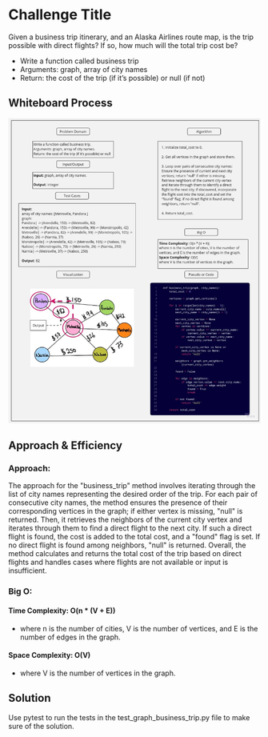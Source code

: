 # Challenge Title

Given a business trip itinerary, and an Alaska Airlines route map, is the trip possible with direct flights? If so, how much will the total trip cost be?

- Write a function called business trip
- Arguments: graph, array of city names
- Return: the cost of the trip (if it’s possible) or null (if not)

## Whiteboard Process

![ white board](../graph_business_trip/assets/graph_business_trip.jpg)

## Approach & Efficiency

### Approach:

The approach for the "business_trip" method involves iterating through the list of city names representing the desired order of the trip. For each pair of consecutive city names, the method ensures the presence of their corresponding vertices in the graph; if either vertex is missing, "null" is returned. Then, it retrieves the neighbors of the current city vertex and iterates through them to find a direct flight to the next city. If such a direct flight is found, the cost is added to the total cost, and a "found" flag is set. If no direct flight is found among neighbors, "null" is returned. Overall, the method calculates and returns the total cost of the trip based on direct flights and handles cases where flights are not available or input is insufficient.

### Big O:

#### Time Complexity: O(n \* (V + E))

- where n is the number of cities, V is the number of vertices, and E is the number of edges in the graph.

#### Space Complexity: O(V)

- where V is the number of vertices in the graph.

## Solution

Use pytest to run the tests in the test_graph_business_trip.py file to make sure of the solution.

